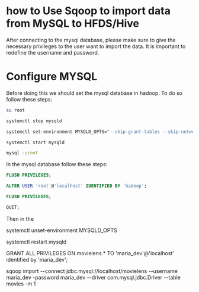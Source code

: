 # how to Use Sqoop to import data from MySQL to HFDS/Hive


After connecting to the mysql database, please make sure to give the necessary privileges to the user
want to import the data. It is important to redefine the username and password.
 
# Configure MYSQL
Before doing this we should set the mysql database in hadoop. To do so follow these steps:
```bash
su root

systemctl stop mysqld

systemctl set-environment MYSQLD_OPTS="--skip-grant-tables --skip-networking"

systemctl start mysqld

mysql -uroot
```
In the mysql database follow these steps:
```sql
FLUSH PRIVILEGES;

ALTER USER 'root'@'localhost' IDENTIFIED BY 'hadoop';

FLUSH PRIVILEGES;

QUIT;
```
Then in the 

systemctl unset-environment MYSQLD_OPTS

systemctl restart mysqld

GRANT ALL PRIVILEGES ON movielens.* TO 'maria_dev'@'localhost' identified by 'maria_dev';

sqoop import --connect jdbc:mysql://localhost/movielens --username maria_dev -password maria_dev --driver com.mysql.jdbc.Driver --table movies -m 1